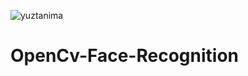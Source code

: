 ![yuztanima](https://user-images.githubusercontent.com/55411723/123858831-a54ce300-d92c-11eb-8b87-3f7dfa263898.png)
# OpenCv-Face-Recognition
